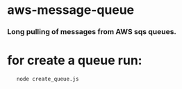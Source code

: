 # aws-message-queue

### Long pulling of messages from AWS sqs queues.

# for  create a queue run:
```
   node create_queue.js
```
